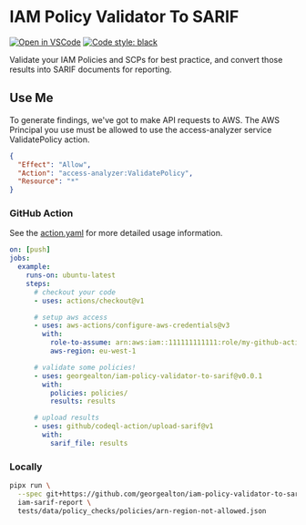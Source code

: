# IAM Policy Validator To SARIF

[![Open in VSCode](https://open.vscode.dev/badges/open-in-vscode.svg)](https://open.vscode.dev/georgealton/iam-policy-validator-to-sarif)
[![Code style: black](https://img.shields.io/badge/code%20style-black-000000.svg)](https://github.com/psf/black)

Validate your IAM Policies and SCPs for best practice, and convert those results into SARIF documents for reporting.

## Use Me

To generate findings, we've got to make API requests to AWS. The AWS Principal you use must be allowed to use the access-analyzer service ValidatePolicy action.

```json
{
  "Effect": "Allow",
  "Action": "access-analyzer:ValidatePolicy",
  "Resource": "*"
}
```

### GitHub Action

See the [action.yaml](action.yaml) for more detailed usage information.

```yaml
on: [push]
jobs:
  example:
    runs-on: ubuntu-latest
    steps:
      # checkout your code
      - uses: actions/checkout@v1

      # setup aws access
      - uses: aws-actions/configure-aws-credentials@v3
        with:
          role-to-assume: arn:aws:iam::111111111111:role/my-github-actions-role-test
          aws-region: eu-west-1

      # validate some policies!
      - uses: georgealton/iam-policy-validator-to-sarif@v0.0.1
        with:
          policies: policies/
          results: results

      # upload results
      - uses: github/codeql-action/upload-sarif@v1
        with:
          sarif_file: results
```

### Locally

```sh
pipx run \
  --spec git+https://github.com/georgealton/iam-policy-validator-to-sarif.git@main \
  iam-sarif-report \
  tests/data/policy_checks/policies/arn-region-not-allowed.json
```
